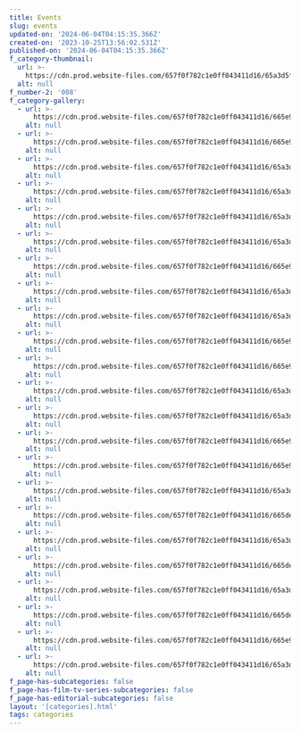 ```yaml
---
title: Events
slug: events
updated-on: '2024-06-04T04:15:35.366Z'
created-on: '2023-10-25T13:56:02.531Z'
published-on: '2024-06-04T04:15:35.366Z'
f_category-thumbnail:
  url: >-
    https://cdn.prod.website-files.com/657f0f782c1e0ff043411d16/65a3d5ffb0b3ef693121e70c__MG_0338.JPG
  alt: null
f_number-2: '008'
f_category-gallery:
  - url: >-
      https://cdn.prod.website-files.com/657f0f782c1e0ff043411d16/665e9439d96c5388f91fad28_NH2A3741.JPG
    alt: null
  - url: >-
      https://cdn.prod.website-files.com/657f0f782c1e0ff043411d16/665e94391cc1170b5cd2bc32_NH2A3235.JPG
    alt: null
  - url: >-
      https://cdn.prod.website-files.com/657f0f782c1e0ff043411d16/65a3d62b73352e86a31ea4de_IMG_0530-standard.jpg
    alt: null
  - url: >-
      https://cdn.prod.website-files.com/657f0f782c1e0ff043411d16/65a3d62d9847fdb6844deb65_01%20PUBLIMEDIA%20INTERNATIONAL.JPG
    alt: null
  - url: >-
      https://cdn.prod.website-files.com/657f0f782c1e0ff043411d16/65a3d62cedc0989cfffa2119_04%20PUBLIMEDIA%20INTERNATIONAL.JPG
    alt: null
  - url: >-
      https://cdn.prod.website-files.com/657f0f782c1e0ff043411d16/65a3d62d264fa4767dcbd9b0_02%20PUBLIMEDIA%20INTERNATIONAL.JPG
    alt: null
  - url: >-
      https://cdn.prod.website-files.com/657f0f782c1e0ff043411d16/665e9439dff69053fbacfb85_NH2A4070-2.JPG
    alt: null
  - url: >-
      https://cdn.prod.website-files.com/657f0f782c1e0ff043411d16/65a3d62d264fa4767dcbd9b8_18%20PUBLIMEDIA%20INTERNATIONAL.JPG
    alt: null
  - url: >-
      https://cdn.prod.website-files.com/657f0f782c1e0ff043411d16/65a3d62b8807bcdfaea43554_IMG_4813.JPG
    alt: null
  - url: >-
      https://cdn.prod.website-files.com/657f0f782c1e0ff043411d16/665e9438d625e6ecd89929d4_938A9397.JPG
    alt: null
  - url: >-
      https://cdn.prod.website-files.com/657f0f782c1e0ff043411d16/665e94392822091301ce8bcf_NH2A4095.JPG
    alt: null
  - url: >-
      https://cdn.prod.website-files.com/657f0f782c1e0ff043411d16/65a3d62d7eb6560d923d3a0a_23%20PUBLIMEDIA%20INTERNATIONAL.JPG
    alt: null
  - url: >-
      https://cdn.prod.website-files.com/657f0f782c1e0ff043411d16/65a3d62df0120c2cb45130cf_02%20PUBLIMEDIA%20INTERNATIONAL%20(2).JPG
    alt: null
  - url: >-
      https://cdn.prod.website-files.com/657f0f782c1e0ff043411d16/665e94384824541c96e0e243_NH2A7342.JPG
    alt: null
  - url: >-
      https://cdn.prod.website-files.com/657f0f782c1e0ff043411d16/665e943951c4aab200c1ed13_NH2A7712.JPG
    alt: null
  - url: >-
      https://cdn.prod.website-files.com/657f0f782c1e0ff043411d16/65a3d62bbb221c165d0cc7cc_IMG_3955.JPG
    alt: null
  - url: >-
      https://cdn.prod.website-files.com/657f0f782c1e0ff043411d16/665de93affff20866116fd8a_05%20PUBLIMEDIA%20INTERNATIONAL.JPG
    alt: null
  - url: >-
      https://cdn.prod.website-files.com/657f0f782c1e0ff043411d16/65a3d62dd48aca5883108129_IMG_7088.JPG
    alt: null
  - url: >-
      https://cdn.prod.website-files.com/657f0f782c1e0ff043411d16/665de93952529f731abfdeb2_IMG_3134.JPG
    alt: null
  - url: >-
      https://cdn.prod.website-files.com/657f0f782c1e0ff043411d16/65a3d62b9ac22bd2d192125b_IMG_3553.JPG
    alt: null
  - url: >-
      https://cdn.prod.website-files.com/657f0f782c1e0ff043411d16/665de93aefefeabeaf4aa503_IMG_1431.JPG
    alt: null
  - url: >-
      https://cdn.prod.website-files.com/657f0f782c1e0ff043411d16/665e9437b7640d4c441a0bcb_IMG-20190222-WA0002.JPG
    alt: null
  - url: >-
      https://cdn.prod.website-files.com/657f0f782c1e0ff043411d16/65a3d62c2672e379fd6cb260_IMG_8941-standard.jpg
    alt: null
f_page-has-subcategories: false
f_page-has-film-tv-series-subcategories: false
f_page-has-editorial-subcategories: false
layout: '[categories].html'
tags: categories
---
```



